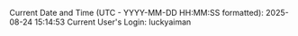 Current Date and Time (UTC - YYYY-MM-DD HH:MM:SS formatted): 2025-08-24 15:14:53
Current User's Login: luckyaiman
